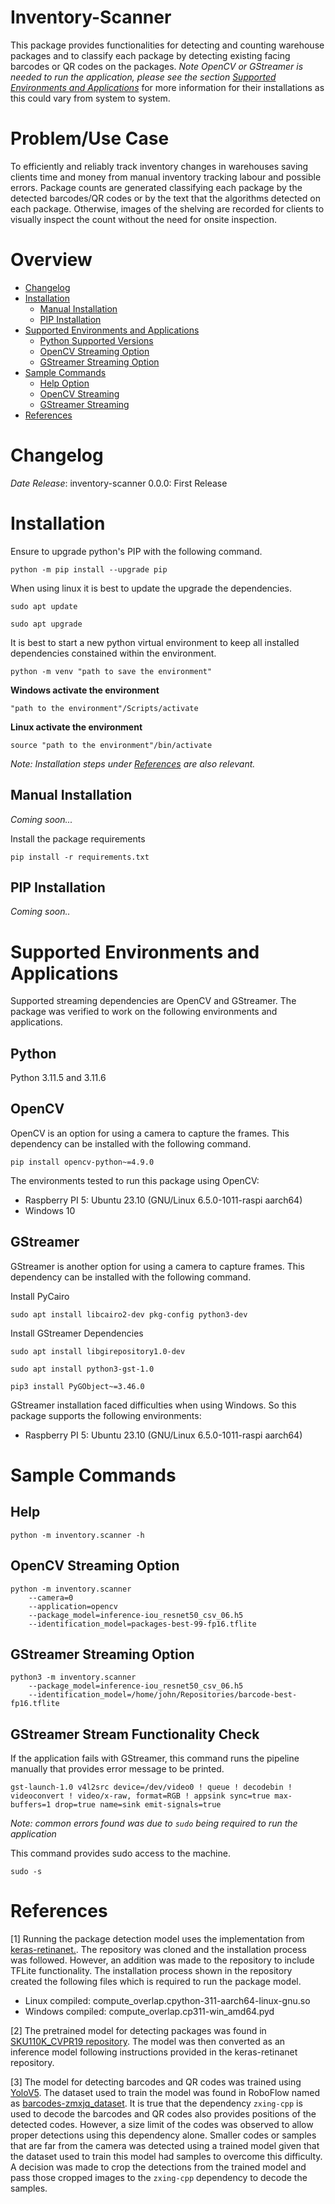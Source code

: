 # Inventory-Scanner
This package provides functionalities for detecting and counting warehouse 
packages and to classify each package by detecting existing facing barcodes 
or QR codes on the packages.
*Note OpenCV or GStreamer is needed to run the application, please see the section [Supported Environments and Applications](#supported-environments-and-applications)* for more information for their installations as this could vary from system to system.

# Problem/Use Case
To efficiently and reliably track inventory changes in warehouses saving clients time and money from manual inventory tracking labour and possible errors. Package counts are generated classifying each package by the detected barcodes/QR codes or by the text that the algorithms detected on each package. Otherwise, images of the shelving are recorded for clients to visually inspect the count without the need for onsite inspection. 

# Overview
- [Changelog](#changelog)
- [Installation](#installation)
    - [Manual Installation](#manual-installation)
    - [PIP Installation](#pip-installation)
- [Supported Environments and Applications](#supported-environments-and-applications)
    - [Python Supported Versions](#python)
    - [OpenCV Streaming Option](#opencv)
    - [GStreamer Streaming Option](#gstreamer)
- [Sample Commands](#sample-commands)
    - [Help Option](#help)
    - [OpenCV Streaming](#opencv-streaming-option)
    - [GStreamer Streaming](#gstreamer-streaming-option)
- [References](#references)

# Changelog
*Date Release*: inventory-scanner 0.0.0: First Release

# Installation
Ensure to upgrade python's PIP with the following command.

```shell
python -m pip install --upgrade pip
```

When using linux it is best to update the upgrade the dependencies.

```shell
sudo apt update
```

```shell
sudo apt upgrade
```

It is best to start a new python virtual environment to keep all installed dependencies 
constained within the environment.

```shell
python -m venv "path to save the environment"
```

**Windows activate the environment**
```shell
"path to the environment"/Scripts/activate
```

**Linux activate the environment**
```shell
source "path to the environment"/bin/activate
```

*Note: Installation steps under [References](#references) are also relevant.*

## Manual Installation
*Coming soon...*

Install the package requirements
```shell
pip install -r requirements.txt
```

## PIP Installation
*Coming soon..*

# Supported Environments and Applications
Supported streaming dependencies are OpenCV and GStreamer. 
The package was verified to work on the following environments and applications.

## Python
Python 3.11.5 and 3.11.6

## OpenCV
OpenCV is an option for using a camera to capture the frames. This dependency
can be installed with the following command.

```shell
pip install opencv-python~=4.9.0
```

The environments tested to run this package using OpenCV:
* Raspberry PI 5: Ubuntu 23.10 (GNU/Linux 6.5.0-1011-raspi aarch64)
* Windows 10

## GStreamer
GStreamer is another option for using a camera to capture frames. This
dependency can be installed with the following command.

Install PyCairo
```shell
sudo apt install libcairo2-dev pkg-config python3-dev
```

Install GStreamer Dependencies
```shell
sudo apt install libgirepository1.0-dev
```

```shell
sudo apt install python3-gst-1.0
```

```shell
pip3 install PyGObject~=3.46.0
```

GStreamer installation faced difficulties when using Windows. So this package
supports the following environments:
* Raspberry PI 5: Ubuntu 23.10 (GNU/Linux 6.5.0-1011-raspi aarch64)

# Sample Commands

## Help
```shell
python -m inventory.scanner -h
```

## OpenCV Streaming Option
```shell
python -m inventory.scanner 
    --camera=0 
    --application=opencv 
    --package_model=inference-iou_resnet50_csv_06.h5 
    --identification_model=packages-best-99-fp16.tflite
```

## GStreamer Streaming Option

```shell
python3 -m inventory.scanner 
    --package_model=inference-iou_resnet50_csv_06.h5  
    --identification_model=/home/john/Repositories/barcode-best-fp16.tflite
```

## GStreamer Stream Functionality Check
If the application fails with GStreamer, this command runs the pipeline manually that
provides error message to be printed.

```shell
gst-launch-1.0 v4l2src device=/dev/video0 ! queue ! decodebin ! videoconvert ! video/x-raw, format=RGB ! appsink sync=true max-buffers=1 drop=true name=sink emit-signals=true
```

*Note: common errors found was due to `sudo` being required to run the application*

This command provides sudo access to the machine.

```shell
sudo -s
```

# References
[1] Running the package detection model uses the implementation from [keras-retinanet.](https://github.com/fizyr/keras-retinanet). The repository was cloned and the installation process was followed. However, an addition was made to the repository to include TFLite functionality. 
The installation process shown in the repository created the following files which is required to run the package model.

* Linux compiled: compute_overlap.cpython-311-aarch64-linux-gnu.so
* Windows compiled: compute_overlap.cp311-win_amd64.pyd

[2] The pretrained model for detecting packages was found in [SKU110K_CVPR19 repository](https://github.com/eg4000/SKU110K_CVPR19). The model was then converted as an inference model following instructions provided in the keras-retinanet repository. 

[3] The model for detecting barcodes and QR codes was trained using [YoloV5](https://github.com/ultralytics/yolov5). The dataset used to train the model was found in RoboFlow named as [barcodes-zmxjq_dataset](https://universe.roboflow.com/labeler-projects/barcodes-zmxjq). It is true that the dependency `zxing-cpp` is used to decode the barcodes and QR codes also provides positions of the detected codes. However, a size limit of the codes was observed to allow proper detections using this dependency alone. Smaller codes or samples that are far from the camera was detected using a trained model given that the dataset used to train this model had samples to overcome this difficulty. A decision was made to crop the detections from the trained model and pass those cropped images to the `zxing-cpp` dependency to decode the samples. 


